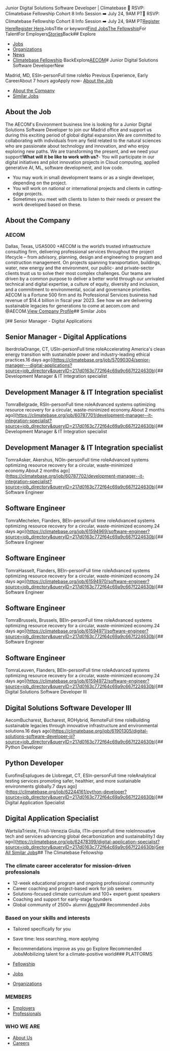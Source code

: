 Junior Digital Solutions Software Developer | Climatebase
📅 RSVP: Climatebase Fellowship Cohort 8 Info Session ➡️ July 24, 9AM PT📅 RSVP: Climatebase Fellowship Cohort 8 Info Session ➡️ July 24, 9AM PT[Register Here](https://climateba.se/cbf8-iscbb)[Register Here](https://climateba.se/cbf8-iscbb)JobsTitle or keyword[Find Jobs](https://climatebase.org/jobs)[The Fellowship](https://climatebase.org/fellowship)For TalentFor Employers[Stories](https://climatebase.org/stories)Back## Explore

- [Jobs](https://climatebase.org/jobs)
- [Organizations](https://climatebase.org/organizations)
- [News](https://climatebase.org/stories)
- [Climatebase Fellowship](https://climatebase.org/fellowship)
BackExplore[AECOM](https://climatebase.org/company/1136343/aecom?source=job_directory&queryID=217d0163c772f64c69a9c667f224630b)# Junior Digital Solutions Software DeveloperNew

Madrid, MD, ESIn-personFull time roleNo Previous Experience, Early CareerAbout 7 hours agoApply now- [About the Job](#job-summary)
- [About the Company](#about-company)
- [Similar Jobs](#similar-jobs)
## About the Job

The AECOM's Environment business line is looking for a Junior Digital Solutions Software Developer to join our Madrid office and support us during this exciting period of global digital expansion.We are committed to collaborating with individuals from any field related to the natural sciences who are passionate about technology and innovation, and who enjoy exploring new paths. We are transforming the present, and we need your support!**What will it be like to work with us?**- You will participate in our digital initiatives and pilot innovation projects in Cloud computing, applied generative AI, ML, software development, and low code.
- You may work in small development teams or as a single developer, depending on the project.
- You will work on national or international projects and clients in cutting-edge projects.
- Sometimes you meet with clients to listen to their needs or present the work developed based on these.
## About the Company

### AECOM

Dallas, Texas, USA5000 +AECOM is the world’s trusted infrastructure consulting firm, delivering professional services throughout the project lifecycle – from advisory, planning, design and engineering to program and construction management. On projects spanning transportation, buildings, water, new energy and the environment, our public- and private-sector clients trust us to solve their most complex challenges. Our teams are driven by a common purpose to deliver a better world through our unrivaled technical and digital expertise, a culture of equity, diversity and inclusion, and a commitment to environmental, social and governance priorities. AECOM is a Fortune 500 firm and its Professional Services business had revenue of $14.4 billion in fiscal year 2023. See how we are delivering sustainable legacies for generations to come at aecom.com and @AECOM.[View Company Profile](https://climatebase.org/company/1136343/aecom?source=job_directory&queryID=217d0163c772f64c69a9c667f224630b)## Similar Jobs

[## Senior Manager - Digital Applications

## Senior Manager - Digital Applications

IberdrolaOrange, CT, USIn-personFull time roleAccelerating America's clean energy transition with sustainable power and industry-leading ethical practices.16 days ago](https://climatebase.org/job/57090304/senior-manager---digital-applications?source=job_directory&queryID=217d0163c772f64c69a9c667f224630b)[## Development Manager & IT Integration specialist

## Development Manager & IT Integration specialist

TomraBelgrade, RSIn-personFull time roleAdvanced systems optimizing resource recovery for a circular, waste-minimized economy.About 2 months ago](https://climatebase.org/job/60787701/development-manager--it-integration-specialist?source=job_directory&queryID=217d0163c772f64c69a9c667f224630b)[## Development Manager & IT Integration specialist

## Development Manager & IT Integration specialist

TomraAsker, Akershus, NOIn-personFull time roleAdvanced systems optimizing resource recovery for a circular, waste-minimized economy.About 2 months ago](https://climatebase.org/job/60787702/development-manager--it-integration-specialist?source=job_directory&queryID=217d0163c772f64c69a9c667f224630b)[## Software Engineer

## Software Engineer

TomraMechelen, Flanders, BEIn-personFull time roleAdvanced systems optimizing resource recovery for a circular, waste-minimized economy.24 days ago](https://climatebase.org/job/61594969/software-engineer?source=job_directory&queryID=217d0163c772f64c69a9c667f224630b)[## Software Engineer

## Software Engineer

TomraHasselt, Flanders, BEIn-personFull time roleAdvanced systems optimizing resource recovery for a circular, waste-minimized economy.24 days ago](https://climatebase.org/job/61594970/software-engineer?source=job_directory&queryID=217d0163c772f64c69a9c667f224630b)[## Software Engineer

## Software Engineer

TomraBrussels, Brussels, BEIn-personFull time roleAdvanced systems optimizing resource recovery for a circular, waste-minimized economy.24 days ago](https://climatebase.org/job/61594971/software-engineer?source=job_directory&queryID=217d0163c772f64c69a9c667f224630b)[## Software Engineer

## Software Engineer

TomraLeuven, Flanders, BEIn-personFull time roleAdvanced systems optimizing resource recovery for a circular, waste-minimized economy.24 days ago](https://climatebase.org/job/61594972/software-engineer?source=job_directory&queryID=217d0163c772f64c69a9c667f224630b)[## Digital Solutions Software Developer III

## Digital Solutions Software Developer III

AecomBucharest, Bucharest, ROHybrid, RemoteFull time roleBuilding sustainable legacies through innovative infrastructure and environmental solutions.16 days ago](https://climatebase.org/job/61901305/digital-solutions-software-developer-iii?source=job_directory&queryID=217d0163c772f64c69a9c667f224630b)[## Python Developer

## Python Developer

EurofinsEsplugues de Llobregat, CT, ESIn-personFull time roleAnalytical testing services promoting safer, healthier, and more sustainable environments globally.7 days ago](https://climatebase.org/job/62244161/python-developer?source=job_directory&queryID=217d0163c772f64c69a9c667f224630b)[## Digital Application Specialist

## Digital Application Specialist

WartsilaTrieste, Friuli-Venezia Giulia, ITIn-personFull time roleInnovative tech and services advancing global decarbonization and sustainability.1 day ago](https://climatebase.org/job/62478399/digital-application-specialist?source=job_directory&queryID=217d0163c772f64c69a9c667f224630b)[See All Similar Jobs](https://climatebase.org/jobs?categories=Software%20%26%20IT&scroll=true?source=job_directory&queryID=217d0163c772f64c69a9c667f224630b)## The Climatebase Fellowship

### The climate career accelerator for mission-driven professionals

- 12-week educational program and ongoing professional community
- Career coaching and project-based work for job seekers
- Solutions-focused climate curriculum and 100+ expert guest speakers
- Coaching and support for early-stage founders
- Global community of 2500+ alumni
[Apply](https://climatebase.org/fellowship?source=job_directory)## Recommended Jobs

### Based on your skills and interests

- Tailored specifically for you
- Save time: less searching, more applying
- Recommendations improve as you go
Explore Recommended JobsMobilizing talent for a climate-positive world### PLATFORMS

- [Fellowship](https://climatebase.org/fellowship)
- [Jobs](https://climatebase.org/jobs)
- [Organizations](https://climatebase.org/organizations)
### MEMBERS

- [Employers](https://climatebase.org/for-employers)
- [Professionals](https://climatebase.org/onboarding)
### WHO WE ARE

- [About Us](https://climatebase.org/about)
- [Careers](https://climatebase.org/company/1653/climatecareers)